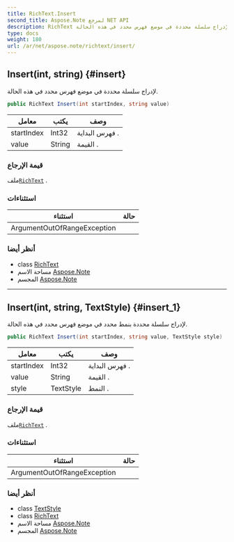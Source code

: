 ```yaml
---
title: RichText.Insert
second_title: Aspose.Note لمرجع NET API
description: RichText طريقة. لإدراج سلسلة محددة في موضع فهرس محدد في هذه الحالة.
type: docs
weight: 180
url: /ar/net/aspose.note/richtext/insert/
---
```

## Insert(int, string) {#insert}

لإدراج سلسلة محددة في موضع فهرس محدد في هذه الحالة.

```csharp
public RichText Insert(int startIndex, string value)
```

| معامل | يكتب | وصف |
| --- | --- | --- |
| startIndex | Int32 | فهرس البداية . |
| value | String | القيمة . |

### قيمة الإرجاع

ملف[`RichText`](../) .

### استثناءات

| استثناء | حالة |
| --- | --- |
| ArgumentOutOfRangeException |  |

### أنظر أيضا

* class [RichText](../)
* مساحة الاسم [Aspose.Note](../../richtext/)
* المجسم [Aspose.Note](../../../)

---

## Insert(int, string, TextStyle) {#insert_1}

لإدراج سلسلة محددة بنمط محدد في موضع فهرس محدد في هذه الحالة.

```csharp
public RichText Insert(int startIndex, string value, TextStyle style)
```

| معامل | يكتب | وصف |
| --- | --- | --- |
| startIndex | Int32 | فهرس البداية . |
| value | String | القيمة . |
| style | TextStyle | النمط . |

### قيمة الإرجاع

ملف[`RichText`](../) .

### استثناءات

| استثناء | حالة |
| --- | --- |
| ArgumentOutOfRangeException |  |

### أنظر أيضا

* class [TextStyle](../../textstyle/)
* class [RichText](../)
* مساحة الاسم [Aspose.Note](../../richtext/)
* المجسم [Aspose.Note](../../../)


